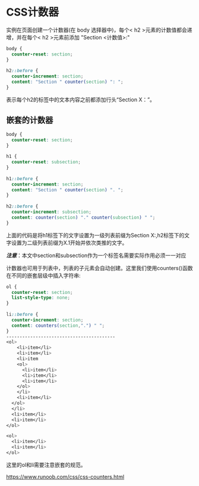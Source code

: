 # CSS计数器

实例在页面创建一个计数器(在 body 选择器中)，每个< h2 >元素的计数值都会递增，并在每个< h2 >元素前添加 "Section <计数值>:"
```css
body {
  counter-reset: section;
}
 
h2::before {
  counter-increment: section;
  content: "Section " counter(section) ": ";
}
```
表示每个h2的标签中的文本内容之前都添加行头“Section X：”。

## 嵌套的计数器
```css
body {
  counter-reset: section;
}
 
h1 {
  counter-reset: subsection;
}
 
h1::before {
  counter-increment: section;
  content: "Section " counter(section) ". ";
}
 
h2::before {
  counter-increment: subsection;
  content: counter(section) "." counter(subsection) " ";
}
```
上面的代码是将h1标签下的文字设置为一级列表前缀为Section X:,h2标签下的文字设置为二级列表前缀为X.1开始并依次类推的文字。

***注意***：本文中section和subsection作为一个标签名需要实际作用必须一一对应

计数器也可用于列表中，列表的子元素会自动创建。这里我们使用counters()函数在不同的嵌套层级中插入字符串:
```css
ol {
  counter-reset: section;
  list-style-type: none;
}
 
li::before {
  counter-increment: section;
  content: counters(section,".") " ";
}
-----------------------------------------
<ol>
    <li>item</li>
    <li>item</li>
    <li>item
    <ol>
      <li>item</li>
      <li>item</li>
      <li>item</li>
    </ol>
    </li>
    <li>item</li>
  </ol>
  </li>
  <li>item</li>
  <li>item</li>
</ol>

<ol>
  <li>item</li>
  <li>item</li>
</ol>
```
这里的ol和li需要注意嵌套的规范。



https://www.runoob.com/css/css-counters.html